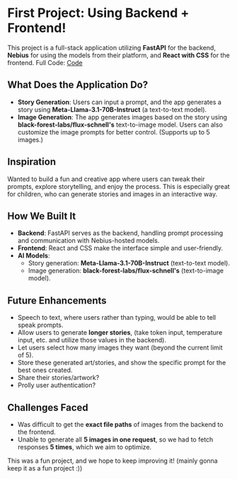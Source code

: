 # First Project: Using Backend + Frontend!

This project is a full-stack application utilizing **FastAPI** for the backend, **Nebius** for using the models from their platform, and **React with CSS** for the frontend. Full Code: [Code](https://github.com/AfreenInnovates/hack/tree/main/art)

## What Does the Application Do?

- **Story Generation**: Users can input a prompt, and the app generates a story using **Meta-Llama-3.1-70B-Instruct** (a text-to-text model).
- **Image Generation**: The app generates images based on the story using **black-forest-labs/flux-schnell's** text-to-image model. Users can also customize the image prompts for better control. (Supports up to 5 images.)

## Inspiration
Wanted to build a fun and creative app where users can tweak their prompts, explore storytelling, and enjoy the process. This is especially great for children, who can generate stories and images in an interactive way.

## How We Built It
- **Backend**: FastAPI serves as the backend, handling prompt processing and communication with Nebius-hosted models.
- **Frontend**: React and CSS make the interface simple and user-friendly.
- **AI Models**: 
  - Story generation: **Meta-Llama-3.1-70B-Instruct** (text-to-text model).
  - Image generation: **black-forest-labs/flux-schnell's** (text-to-image model).

## Future Enhancements
- Speech to text, where users rather than typing, would be able to tell speak prompts.
- Allow users to generate **longer stories**, (take token input, temperature input, etc. and utilize those values in the backend).
- Let users select how many images they want (beyond the current limit of 5).
- Store these generated art/stories, and show the specific prompt for the best ones created.
- Share their stories/artwork?
- Prolly user authentication?

## Challenges Faced
- Was difficult to get the **exact file paths** of images from the backend to the frontend.
- Unable to generate all **5 images in one request**, so we had to fetch responses **5 times**, which we aim to optimize.

This was a fun project, and we hope to keep improving it! (mainly gonna keep it as a fun project :))
